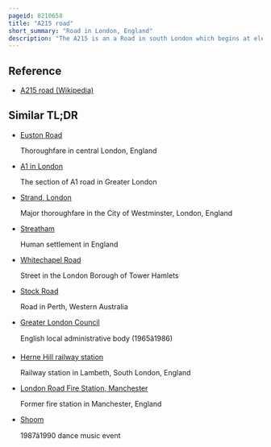 ```yaml
---
pageid: 8210658
title: "A215 road"
short_summary: "Road in London, England"
description: "The A215 is an a Road in south London which begins at elephant and castle and ends around Shirley. It runs through the london Boroughs of Croydon Southwark and Lambeth."
---
```


## Reference

- [A215 road (Wikipedia)](https://en.wikipedia.org/?curid=8210658)

## Similar TL;DR

- [Euston Road](/tldr/en/euston-road)

  Thoroughfare in central London, England

- [A1 in London](/tldr/en/a1-in-london)

  The section of A1 road in Greater London

- [Strand, London](/tldr/en/strand-london)

  Major thoroughfare in the City of Westminster, London, England

- [Streatham](/tldr/en/streatham)

  Human settlement in England

- [Whitechapel Road](/tldr/en/whitechapel-road)

  Street in the London Borough of Tower Hamlets

- [Stock Road](/tldr/en/stock-road)

  Road in Perth, Western Australia

- [Greater London Council](/tldr/en/greater-london-council)

  English local administrative body (1965â1986)

- [Herne Hill railway station](/tldr/en/herne-hill-railway-station)

  Railway station in Lambeth, South London, England

- [London Road Fire Station, Manchester](/tldr/en/london-road-fire-station-manchester)

  Former fire station in Manchester, England

- [Shoom](/tldr/en/shoom)

  1987â1990 dance music event
